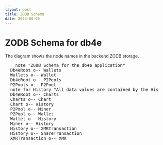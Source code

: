 ```yaml
---
layout: post
title: ZODB Schema
date: 2024-06-05
---
```


# ZODB Schema for db4e

The diagram shows the node names in the backend ZODB storage.

<pre class="mermaid">    note "ZODB Schema for the db4e application"
  Db4eRoot o-- Wallets
  Wallets o-- Wallet
  Db4eRoot o-- P2Pools
  P2Pools o-- P2Pool
  note for History "All data values are contained by the History object"
  Db4eRoot o-- Charts
  Charts o-- Chart
  Chart o-- History
  P2Pool o-- Miner
  P2Pool o-- Wallet
  Wallet o-- History
  Miner o-- History
  History o-- XMRTransaction
  History o-- ShareTransaction
  XMRTransaction o-- XMR
</pre>
  
<script type="module">
  import mermaid from 'https://cdn.jsdelivr.net/npm/mermaid@10/dist/mermaid.esm.min.mjs';
  mermaid.initialize({ startOnLoad: true, theme: 'dark'});
</script> 

